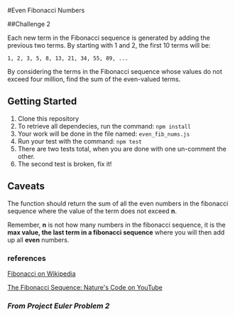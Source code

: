 #Even Fibonacci Numbers

##Challenge 2

Each new term in the Fibonacci sequence is generated by adding the previous two terms. By starting with 1 and 2, the first 10 terms will be:

    1, 2, 3, 5, 8, 13, 21, 34, 55, 89, ...

By considering the terms in the Fibonacci sequence whose values do not exceed four million, find the sum of the even-valued terms.

## Getting Started
1. Clone this repository
2. To retrieve all dependecies, run the command: `npm install`
3. Your work will be done in the file named: `even_fib_nums.js`
4. Run your test with the command: `npm test`
5. There are two tests total, when you are done with one un-comment the other.
6. The second test is broken, fix it!

## Caveats
The function should return the sum of all the even numbers in the fibonacci sequence where the value of the term does not exceed **n**.

Remember, **n** is not how many numbers in the fibonacci sequence, it is the **max value, the last term in a fibonacci sequence** where you will then add up all **even** numbers.

### references
[Fibonacci on Wikipedia](http://en.wikipedia.org/wiki/Fibonacci_number)

[The Fibonacci Sequence: Nature's Code on YouTube](https://www.youtube.com/watch?v=wTlw7fNcO-0)

### _From Project Euler Problem 2_